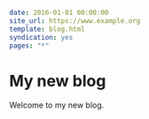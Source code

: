 ```yaml
date: 2016-01-01 00:00:00
site_url: https://www.example.org
template: blog.html
syndication: yes
pages: "*"
```

# My new blog

Welcome to my new blog.
